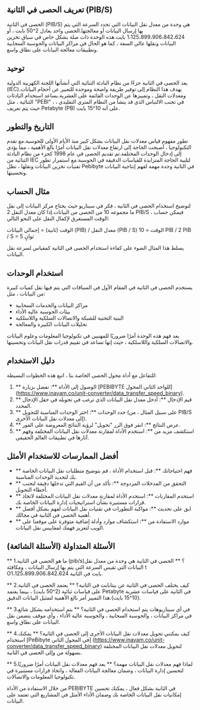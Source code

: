 ## تعريف الحصى في الثانية (PIB/S)

الحصى في الثانية (PIB/S) هي وحدة من معدل نقل البيانات التي تحدد السرعة التي يتم بها إرسال البيانات أو معالجتها.الحصى واحد يعادل 2^50 بايت ، أو 1،125،899،906،842،624 بايت.هذه الوحدة ذات صلة بشكل خاص في سياق تخزين البيانات ونقلها عالي السعة ، كما هو الحال في مراكز البيانات والحوسبة السحابية وتطبيقات معالجة البيانات على نطاق واسع.

## توحيد

يعد الحصى في الثانية جزءًا من نظام البادئة الثنائية التي أنشأتها اللجنة الكهربية الدولية (IEC).يهدف هذا النظام إلى توفير طريقة واضحة وموحدة للتعبير عن أحجام البيانات ومعدلات النقل ، وتمييزها عن الوحدات القائمة على العشرية.يساعد استخدام البادئات الثنائية ، مثل "PEBI" ، في تجنب الالتباس الذي قد ينشأ من النظام المتري التقليدي ، حيث يتم تعريف Petabyte (PB) على أنه 10^15 بايت.

## التاريخ والتطور

تطور مفهوم قياس معدلات نقل البيانات بشكل كبير منذ الأيام الأولى للحوسبة.مع تقدم التكنولوجيا ، أصبحت الحاجة إلى ارتفاع معدلات نقل البيانات أمرًا بالغ الأهمية ، مما يؤدي إلى إدخال الوحدات المختلفة.تم تقديم الحصى في عام 1998 كجزء من نظام البادئة الثنائية من IEC لتلبية الحاجة المتزايدة للقياسات الدقيقة في الحوسبة.مع استمرار تطور تقنيات تخزين البيانات ونقلها ، تظل Pebibyte في الثانية وحدة مهمة لفهم إنتاجية البيانات وتحسينها.

## مثال الحساب

لتوضيح استخدام الحصى في الثانية ، فكر في سيناريو حيث يحتاج مركز البيانات إلى نقل ما مجموعه 10 من الحصى من البيانات.إذا كان معدل النقل 2 PIB/S ، فيمكن حساب الوقت المستغرق لإكمال النقل على النحو التالي:

الوقت (ثانية) = إجمالي البيانات (PIB) / معدل النقل (PIB / S)
الوقت = 10 PIB / 2 PIB / S = 5 ثوانٍ

يسلط هذا المثال الضوء على كفاءة استخدام الحصى في الثانية كمقياس لسرعة نقل البيانات.

## استخدام الوحدات

يستخدم الحصى في الثانية في المقام الأول في السياقات التي يتم فيها نقل كميات كبيرة من البيانات ، مثل:

- مراكز البيانات والخدمات السحابية
- بيئات الحوسبة عالية الأداء
- البنية التحتية للشبكة والاتصالات السلكية واللاسلكية
- تحليلات البيانات الكبيرة والمعالجة

يعد فهم هذه الوحدة أمرًا ضروريًا للمهنيين في تكنولوجيا المعلومات وعلوم البيانات والاتصالات السلكية واللاسلكية ، حيث إنها تساعد في تقييم قدرات نقل البيانات وتحسينها.

## دليل الاستخدام

للتفاعل مع أداة محول الحصى الخاصة بنا ، اتبع هذه الخطوات البسيطة:

1. ** الوصول إلى الأداة **: تفضل بزيارة [PEBIBYTE للواحد الثاني المحول] (https://www.inayam.co/unit-converter/data_transfer_speed_binary).
2. ** قيم الإدخال **: أدخل معدل نقل البيانات الذي ترغب في تحويله في حقل الإدخال المحدد.
3. ** حدد الوحدات **: اختر الوحدات المناسبة للتحويل (على سبيل المثال ، من PIB/S إلى معدلات نقل البيانات الأخرى).
4. ** عرض النتائج **: انقر فوق الزر "تحويل" لرؤية النتائج المعروضة على الفور.
5. ** استكشف مزيد من **: استخدم الأداة لمقارنة معدلات نقل البيانات المختلفة وفهم آثارها في تطبيقات العالم الحقيقي.

## أفضل الممارسات للاستخدام الأمثل

- ** فهم احتياجاتك **: قبل استخدام الأداة ، قم بتوضيح متطلبات نقل البيانات الخاصة بك لتحديد الوحدات المناسبة.
- ** التحقق من المدخلات المزدوجة **: تأكد من أن القيم التي تدخلها دقيقة لتجنب أخطاء التحويل.
- ** استخدم المقارنات **: استخدم الأداة لمقارنة معدلات نقل البيانات المختلفة لاتخاذ قرارات مستنيرة بشأن استراتيجيات إدارة البيانات الخاصة بك.
- ** ابق على تحديث **: مواكبة التطورات في تقنيات نقل البيانات لفهم بشكل أفضل أهمية الحصى في الثانية في مجالك.
- ** موارد الاستفادة من **: استكشاف موارد وأدلة إضافية متوفرة على موقعنا على الويب لتعزيز فهمك لمقاييس نقل البيانات.

## الأسئلة المتداولة (الأسئلة الشائعة)

** 1.ما هو الحصى في الثانية (pib/s)؟ **
الحصى في الثانية هي وحدة من معدل نقل البيانات التي تقيس السرعة التي يتم بها إرسال البيانات ، ومكافئة t O1،125،899،906،842،624 بايت في الثانية.

** 2.كيف يختلف الحصى في الثانية عن بيتابايت في الثانية؟ **
يعتمد الحصى في الثانية على قياسات ثنائية (2^50 بايت) ، بينما يعتمد Petabyte في الثانية على قياسات عشرية (10^15 بايت).هذا التمييز أمر بالغ الأهمية لتمثيل البيانات الدقيق.

** 3.في أي سيناريوهات يتم استخدام الحصى في الثانية؟ **
يتم استخدامه بشكل شائع في مراكز البيانات ، والحوسبة السحابية ، والحوسبة عالية الأداء ، وأي موقف يتضمن نقل البيانات على نطاق واسع.

** 4.كيف يمكنني تحويل معدلات نقل البيانات الأخرى إلى الحصى في الثانية؟ **
يمكنك استخدام [PeBibyte في المحول الثاني] (https://www.inayam.co/unit-converter/data_transfer_speed_binary) لتحويل معدلات نقل البيانات المختلفة بسهولة من وإلى الحصى في الثانية.

** 5.لماذا فهم معدلات نقل البيانات مهمة؟ **
يعد فهم معدلات نقل البيانات أمرًا ضروريًا لتحسين إدارة البيانات ، وضمان معالجة البيانات الفعالة ، واتخاذ قرارات مستنيرة في تكنولوجيا المعلومات والاتصالات.

من خلال الاستفادة من الأداة PEBIBYTE في الثانية بشكل فعال ، يمكنك تحسين إمكانيات نقل البيانات الخاصة بك وضمان الأداء الأمثل في المشاريع التي تعتمد على البيانات.